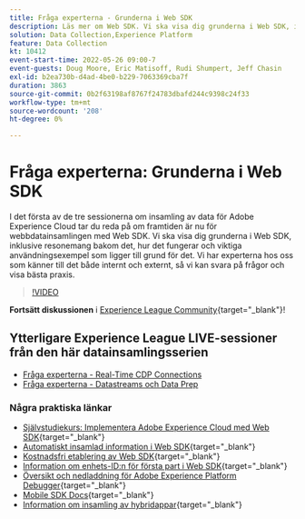 ```yaml
---
title: Fråga experterna - Grunderna i Web SDK
description: Läs mer om Web SDK. Vi ska visa dig grunderna i Web SDK, inklusive resonemang bakom det, hur det fungerar och viktiga användningsexempel som ligger till grund för det.
solution: Data Collection,Experience Platform
feature: Data Collection
kt: 10412
event-start-time: 2022-05-26 09:00-7
event-guests: Doug Moore, Eric Matisoff, Rudi Shumpert, Jeff Chasin
exl-id: b2ea730b-d4ad-4be0-b229-7063369cba7f
duration: 3863
source-git-commit: 0b2f63198af8767f24783dbafd244c9398c24f33
workflow-type: tm+mt
source-wordcount: '208'
ht-degree: 0%

---
```


# Fråga experterna: Grunderna i Web SDK

I det första av de tre sessionerna om insamling av data för Adobe Experience Cloud tar du reda på om framtiden är nu för webbdatainsamlingen med Web SDK. Vi ska visa dig grunderna i Web SDK, inklusive resonemang bakom det, hur det fungerar och viktiga användningsexempel som ligger till grund för det. Vi har experterna hos oss som känner till det både internt och externt, så vi kan svara på frågor och visa bästa praxis.

>[!VIDEO](https://video.tv.adobe.com/v/343335/?quality=12&learn=on)

**Fortsätt diskussionen** i [Experience League Community](https://experienceleaguecommunities.adobe.com/t5/adobe-experience-platform-launch/experience-league-live-post-session-discussion-the-basics-of-web/m-p/454159#M283){target="_blank"}!

## Ytterligare Experience League LIVE-sessioner från den här datainsamlingsserien

* [Fråga experterna - Real-Time CDP Connections](exl-live-episode-06-23-22.md)
* [Fråga experterna - Datastreams och Data Prep](exl-live-episode-07-21-22.md)

### Några praktiska länkar

* [Självstudiekurs: Implementera Adobe Experience Cloud med Web SDK](https://experienceleague.adobe.com/docs/platform-learn/implement-web-sdk/overview.html){target="_blank"}
* [Automatiskt insamlad information i Web SDK](https://experienceleague.adobe.com/docs/experience-platform/edge/data-collection/automatic-information.html?lang=en){target="_blank"}
* [Kostnadsfri etablering av Web SDK](https://adobe.ly/websdkaccess){target="_blank"}
* [Information om enhets-ID:n för första part i Web SDK](https://experienceleague.adobe.com/docs/experience-platform/edge/identity/first-party-device-ids.html){target="_blank"}
* [Översikt och nedladdning för Adobe Experience Platform Debugger](https://experienceleague.adobe.com/docs/platform-learn/data-collection/debugger/overview.html?lang=en){target="_blank"}
* [Mobile SDK Docs](https://developer.adobe.com/client-sdks/documentation/){target="_blank"}
* [Information om insamling av hybridappar](https://experienceleague.adobe.com/docs/mobile-services/ios/sdk-reference-ios/hybrid-app.html){target="_blank"}

